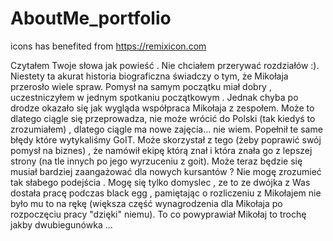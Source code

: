 # AboutMe_portfolio






icons has benefited from https://remixicon.com  



Czytałem Twoje słowa jak powieść . Nie chciałem przerywać rozdziałów :). Niestety ta akurat historia biograficzna świadczy o tym, że Mikołaja przerosło wiele spraw. Pomysł na samym początku miał dobry , uczestniczyłem w jednym spotkaniu początkowym . Jednak chyba po drodze okazało się jak wygląda współpraca Mikołaja z zespołem. Może to dlatego ciągle się przeprowadza, nie może wrócić do Polski (tak kiedyś to zrozumiałem) , dlatego ciągle ma nowe zajęcia... nie wiem. Popełnił te same błędy które wytykaliśmy GoIT.  Może skorzystał z tego (żeby poprawić swój pomysł na biznes) , że namówił ekipę którą znał i która znała go z lepszej strony (na tle innych po jego wyrzuceniu z goit). Może teraz będzie się musiał bardziej zaangażować dla nowych kursantów ? Nie mogę zrozumieć tak słabego podejścia . Mogę się tylko domyslec , ze to ze dwójka z Was dostała pracę podczas black egg , pamiętając o rozliczeniu z Mikołajem nie było mu to na rękę (większa część wynagrodzenia dla Mikołaja po rozpoczęciu pracy "dzięki" niemu). To co powyprawiał Mikołaj to trochę jakby dwubiegunówka ...